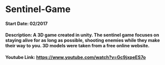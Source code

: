 # Sentinel-Game

#### Start Date: 02/2017

#### Description: A 3D game created in unity. The sentinel game focuses on staying alive for as long as possible, shooting enemies while they make their way to you. 3D models were taken from a free online website.

#### Youtube Link: https://www.youtube.com/watch?v=Gc9jxpeES7o
